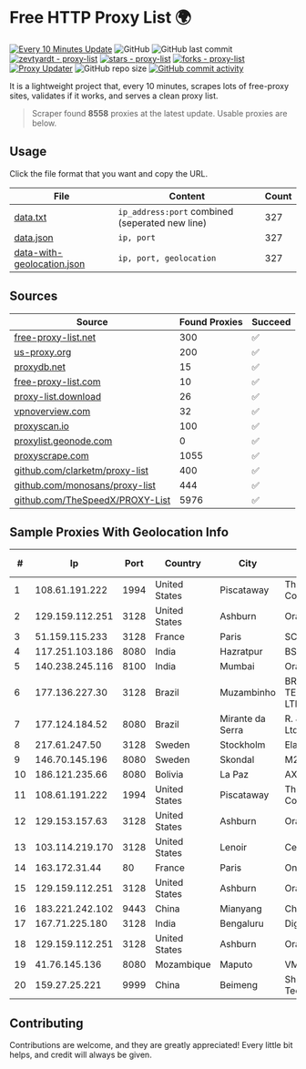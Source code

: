 
# Free HTTP Proxy List 🌍

[![Every 10 Minutes Update](https://github.com/mertguvencli/http-proxy-list/actions/workflows/main.yml/badge.svg?branch=main)](https://github.com/mertguvencli/http-proxy-list/actions/workflows/main.yml)
![GitHub](https://img.shields.io/github/license/mertguvencli/http-proxy-list)
![GitHub last commit](https://img.shields.io/github/last-commit/mertguvencli/http-proxy-list)
[![zevtyardt - proxy-list](https://img.shields.io/static/v1?label=zevtyardt&message=proxy-list&color=blue&logo=github)](https://github.com/zevtyardt/proxy-list "Go to GitHub repo")
[![stars - proxy-list](https://img.shields.io/github/stars/zevtyardt/proxy-list?style=social)](https://github.com/zevtyardt/proxy-list)
[![forks - proxy-list](https://img.shields.io/github/forks/zevtyardt/proxy-list?style=social)](https://github.com/zevtyardt/proxy-list)
[![Proxy Updater](https://github.com/zevtyardt/proxy-list/workflows/Proxy%20Updater/badge.svg)](https://github.com/zevtyardt/proxy-list/actions?query=workflow:"Proxy+Updater")
![GitHub repo size](https://img.shields.io/github/repo-size/zevtyardt/proxy-list)
[![GitHub commit activity](https://img.shields.io/github/commit-activity/m/zevtyardt/proxy-list?logo=commits)](https://github.com/zevtyardt/proxy-list/commits/main)

It is a lightweight project that, every 10 minutes, scrapes lots of free-proxy sites, validates if it works, and serves a clean proxy list.

> Scraper found **8558** proxies at the latest update. Usable proxies are below.

## Usage

Click the file format that you want and copy the URL.

|File|Content|Count|
|----|-------|-----|
|[data.txt](https://raw.githubusercontent.com/mertguvencli/http-proxy-list/main/proxy-list/data.txt)|`ip_address:port` combined (seperated new line)|327|
|[data.json](https://raw.githubusercontent.com/mertguvencli/http-proxy-list/main/proxy-list/data.json)|`ip, port`|327|
|[data-with-geolocation.json](https://raw.githubusercontent.com/mertguvencli/http-proxy-list/main/proxy-list/data-with-geolocation.json)|`ip, port, geolocation`|327|

## Sources

|Source|Found Proxies|Succeed|
|------|-------------|-------|
|[free-proxy-list.net](https://free-proxy-list.net)|300|✅|
|[us-proxy.org](https://www.us-proxy.org)|200|✅|
|[proxydb.net](http://proxydb.net)|15|✅|
|[free-proxy-list.com](https://free-proxy-list.com/?page=&port=&type%5B%5D=http&type%5B%5D=https&up_time=0&search=Search)|10|✅|
|[proxy-list.download](https://www.proxy-list.download/HTTP)|26|✅|
|[vpnoverview.com](https://vpnoverview.com/privacy/anonymous-browsing/free-proxy-servers)|32|✅|
|[proxyscan.io](https://www.proxyscan.io)|100|✅|
|[proxylist.geonode.com](https://proxylist.geonode.com/api/proxy-list?limit=300&page=1&sort_by=lastChecked&sort_type=desc&protocols=http,https)|0|✅|
|[proxyscrape.com](https://api.proxyscrape.com/v2/?request=displayproxies&protocol=http&timeout=10000&country=all&ssl=all&anonymity=all)|1055|✅|
|[github.com/clarketm/proxy-list](https://raw.githubusercontent.com/clarketm/proxy-list/master/proxy-list-raw.txt)|400|✅|
|[github.com/monosans/proxy-list](https://raw.githubusercontent.com/monosans/proxy-list/main/proxies/http.txt)|444|✅|
|[github.com/TheSpeedX/PROXY-List](https://raw.githubusercontent.com/TheSpeedX/PROXY-List/master/http.txt)|5976|✅|


## Sample Proxies With Geolocation Info

|#|Ip|Port|Country|City|Internet Service Provider|
|-|--|----|-------|----|-------------------------|
|1|108.61.191.222|1994|United States|Piscataway|The Constant Company|
|2|129.159.112.251|3128|United States|Ashburn|Oracle Corporation|
|3|51.159.115.233|3128|France|Paris|SCALEWAY|
|4|117.251.103.186|8080|India|Hazratpur|BSNL Internet|
|5|140.238.245.116|8100|India|Mumbai|Oracle Corporation|
|6|177.136.227.30|3128|Brazil|Muzambinho|BRX TELECOMUNICACOES LTDA - EPP|
|7|177.124.184.52|8080|Brazil|Mirante da Serra|R. Jose da Silva e Cia Ltda - OndaAgil|
|8|217.61.247.50|3128|Sweden|Stockholm|Elastx AB|
|9|146.70.145.196|8080|Sweden|Skondal|M247 Europe Infra|
|10|186.121.235.66|8080|Bolivia|La Paz|AXS Bolivia S. A.|
|11|108.61.191.222|1994|United States|Piscataway|The Constant Company|
|12|129.153.157.63|3128|United States|Ashburn|Oracle Corporation|
|13|103.114.219.170|3128|United States|Lenoir|Centrilogic, Inc.|
|14|163.172.31.44|80|France|Paris|Online S.A.S.|
|15|129.159.112.251|3128|United States|Ashburn|Oracle Corporation|
|16|183.221.242.102|9443|China|Mianyang|China Mobile|
|17|167.71.225.180|3128|India|Bengaluru|DigitalOcean, LLC|
|18|129.159.112.251|3128|United States|Ashburn|Oracle Corporation|
|19|41.76.145.136|8080|Mozambique|Maputo|VM  S.A|
|20|159.27.25.221|9999|China|Beimeng|Shanghai Blue Cloud Technology Co., Ltd|



## Contributing

Contributions are welcome, and they are greatly appreciated! Every
little bit helps, and credit will always be given.

